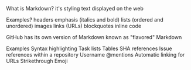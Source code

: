What is Markdown?
it's styling text displayed on the web

Examples?
headers
emphasis (italics and bold)
lists (ordered and unordered)
images
links (URLs)
blockquotes
inline code

GitHub has its own version of Markdown known as "flavored" Markdown

Examples
Syntax highlighting
Task lists
Tables
SHA references
Issue references within a repository
Username @mentions
Automatic linking for URLs
Strikethrough
Emoji
